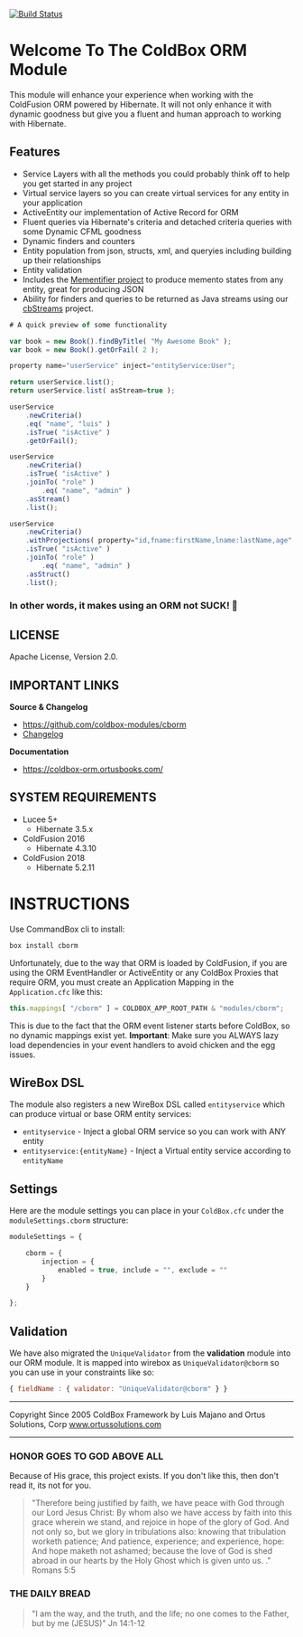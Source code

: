 [![Build Status](https://travis-ci.org/coldbox-modules/cborm.svg?branch=development)](https://travis-ci.org/coldbox-modules/cborm)

# Welcome To The ColdBox ORM Module

This module will enhance your experience when working with the ColdFusion ORM powered by Hibernate.  It will not only enhance it with dynamic goodness but give you a fluent and human approach to working with Hibernate.

## Features

* Service Layers with all the methods you could probably think off to help you get started in any project
* Virtual service layers so you can create virtual services for any entity in your application
* ActiveEntity our implementation of Active Record for ORM
* Fluent queries via Hibernate's criteria and detached criteria queries with some Dynamic CFML goodness
* Dynamic finders and counters
* Entity population from json, structs, xml, and queryies including building up their relationships
* Entity validation
* Includes the [Mementifier project](https://www.forgebox.io/view/mementifier) to produce memento states from any entity, great for producing JSON
* Ability for finders and queries to be returned as Java streams using our [cbStreams](https://www.forgebox.io/view/cbstreams) project.

```js
# A quick preview of some functionality

var book = new Book().findByTitle( "My Awesome Book" );
var book = new Book().getOrFail( 2 );

property name="userService" inject="entityService:User";

return userService.list();
return userService.list( asStream=true );

userService
	.newCriteria()
	.eq( "name", "luis" )
	.isTrue( "isActive" )
	.getOrFail();

userService
	.newCriteria()
	.isTrue( "isActive" )
	.joinTo( "role" )
		.eq( "name", "admin" )
	.asStream()
	.list();

userService
	.newCriteria()
	.withProjections( property="id,fname:firstName,lname:lastName,age" )
	.isTrue( "isActive" )
	.joinTo( "role" )
		.eq( "name", "admin" )
	.asStruct()
	.list();
```

### In other words, it makes using an ORM not SUCK! :rocket:

## LICENSE

Apache License, Version 2.0.

## IMPORTANT LINKS

**Source & Changelog**

* https://github.com/coldbox-modules/cborm
* [Changelog](changelog.md)

**Documentation**

* https://coldbox-orm.ortusbooks.com/

## SYSTEM REQUIREMENTS

* Lucee 5+
  * Hibernate 3.5.x
* ColdFusion 2016
  * Hibernate 4.3.10
* ColdFusion 2018
  * Hibernate 5.2.11

# INSTRUCTIONS

Use CommandBox cli to install:

```bash
box install cborm
```

Unfortunately, due to the way that ORM is loaded by ColdFusion, if you are using the ORM EventHandler or ActiveEntity or any ColdBox Proxies that require ORM, you must create an Application Mapping in the `Application.cfc` like this:

```js
this.mappings[ "/cborm" ] = COLDBOX_APP_ROOT_PATH & "modules/cborm";
```

This is due to the fact that the ORM event listener starts before ColdBox, so no dynamic mappings exist yet.  **Important**: Make sure you ALWAYS lazy load dependencies in your event handlers to avoid chicken and the egg issues.

## WireBox DSL

The module also registers a new WireBox DSL called `entityservice` which can produce virtual or base ORM entity services:

* `entityservice` -  Inject a global ORM service so you can work with ANY entity
* `entityservice:{entityName}` - Inject a Virtual entity service according to `entityName`

## Settings

Here are the module settings you can place in your `ColdBox.cfc` under the `moduleSettings.cborm` structure:

```js
moduleSettings = {

	cborm = {
		injection = {
			enabled = true, include = "", exclude = ""
		}
	}

};
```

## Validation

We have also migrated the `UniqueValidator` from the **validation** module into our
ORM module.  It is mapped into wirebox as `UniqueValidator@cborm` so you can use in your constraints like so:

```js
{ fieldName : { validator: "UniqueValidator@cborm" } }
```

********************************************************************************
Copyright Since 2005 ColdBox Framework by Luis Majano and Ortus Solutions, Corp
www.ortussolutions.com
********************************************************************************

### HONOR GOES TO GOD ABOVE ALL

Because of His grace, this project exists. If you don't like this, then don't read it, its not for you.

> "Therefore being justified by faith, we have peace with God through our Lord Jesus Christ:
By whom also we have access by faith into this grace wherein we stand, and rejoice in hope of the glory of God.
And not only so, but we glory in tribulations also: knowing that tribulation worketh patience;
And patience, experience; and experience, hope:
And hope maketh not ashamed; because the love of God is shed abroad in our hearts by the 
Holy Ghost which is given unto us. ." Romans 5:5

### THE DAILY BREAD

 > "I am the way, and the truth, and the life; no one comes to the Father, but by me (JESUS)" Jn 14:1-12

